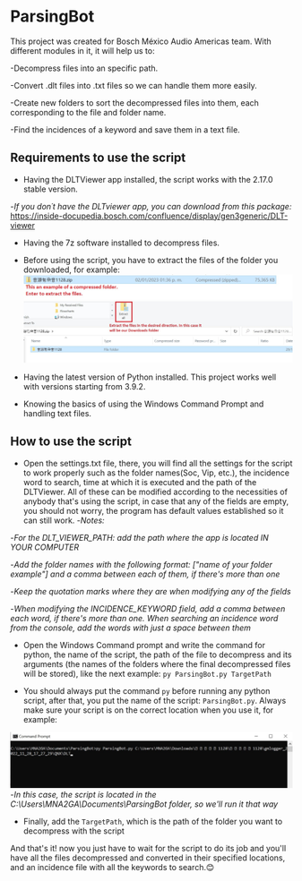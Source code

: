 # ParsingBot

This project was created for Bosch México Audio Americas team. With different modules in it, it will help us to:

-Decompress files into an specific path.

-Convert .dlt files into .txt files so we can handle them more easily.

-Create new folders to sort the decompressed files into them, each corresponding to the file and folder name.

-Find the incidences of a keyword and save them in a text file.

## Requirements to use the script

- Having the DLTViewer app installed, the script works with the 2.17.0 stable version.

-*If you don´t have the DLTviewer app, you can download from this package:*  <https://inside-docupedia.bosch.com/confluence/display/gen3generic/DLT-viewer>

- Having the 7z software installed to decompress files.

- Before using the script, you have to extract the files of the folder you downloaded, for example:
![example image for compressed folder](Miscellaneous%20images/example_1.jpg)
![example image for extracting files](Miscellaneous%20images/example_2.jpg)

- Having the latest version of Python installed. This project works well with versions starting from 3.9.2.

- Knowing the basics of using the Windows Command Prompt and handling text files.

## How to use the script

- Open the settings.txt file, there, you will find all the settings for the script to work properly such as the folder names(Soc, Vip, etc.), the incidence word to search, time at which it is executed and the path of the DLTViewer. All of these can be modified according to the necessities of anybody that's using the script, in case that any of the fields are empty, you should not worry, the program has default values established so it can still work.
-*Notes:*

-*For the DLT_VIEWER_PATH: add the path where the app is located IN YOUR COMPUTER*

-*Add the folder names with the following format: ["name of your folder example"] and a comma between each of them, if there's more than one*

-*Keep the quotation marks where they are when modifying any of the fields*

-*When modifying the INCIDENCE_KEYWORD field, add a comma between each word, if there's more than one. When searching an incidence word from the console, add the words with just a space between them*

- Open the Windows Command prompt and write the command for python, the name of the script, the path of the file to decompress and its arguments (the names of the folders where the final decompressed files will be stored), like the next example:
  `py ParsingBot.py TargetPath`

- You should always put the command `py` before running any python script, after that, you put the name of the script: `ParsingBot.py`. Always make sure your script is on the correct location when you use it, for example:

![console example image](Miscellaneous%20images/example_3.jpg)
-*In this case, the script is located in the C:\Users\MNA2GA\Documents\ParsingBot folder, so we'll run it that way*

- Finally, add the `TargetPath`, which is the path of the folder you want to decompress with the script

 And that's it! now you just have to wait for the script to do its job and you'll have all the files decompressed and converted in their specified locations, and an incidence file with all the keywords to search.😊
